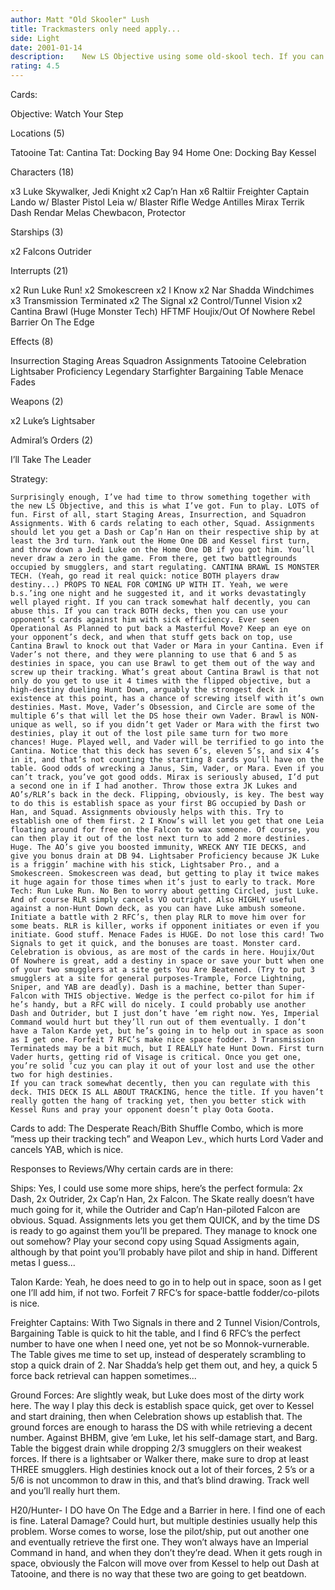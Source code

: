 ```yaml
---
author: Matt "Old Skooler" Lush
title: Trackmasters only need apply...
side: Light
date: 2001-01-14
description:    New LS Objective using some old-skool tech. If you can track, you can win. Bonus if you can track both decks.
rating: 4.5
---
```

Cards: 

Objective: Watch Your Step

Locations (5)

Tatooine
Tat: Cantina
Tat: Docking Bay 94
Home One: Docking Bay
Kessel

Characters (18)

x3 Luke Skywalker, Jedi Knight
x2 Cap’n Han
x6 Raltiir Freighter Captain
Lando w/ Blaster Pistol
Leia w/ Blaster Rifle
Wedge Antilles
Mirax Terrik
Dash Rendar
Melas
Chewbacon, Protector

Starships (3)

x2 Falcons
Outrider

Interrupts (21)

x2 Run Luke Run!
x2 Smokescreen
x2 I Know
x2 Nar Shadda Windchimes
x3 Transmission Terminated
x2 The Signal
x2 Control/Tunnel Vision
x2 Cantina Brawl (Huge Monster Tech)
HFTMF
Houjix/Out Of Nowhere
Rebel Barrier
On The Edge

Effects (8)

Insurrection
Staging Areas
Squadron Assignments
Tatooine Celebration
Lightsaber Proficiency
Legendary Starfighter
Bargaining Table
Menace Fades

Weapons (2)

x2 Luke’s Lightsaber

Admiral’s Orders (2)

I’ll Take The Leader



Strategy: 

	Surprisingly enough, I’ve had time to throw something together with the new LS Objective, and this is what I’ve got. Fun to play. LOTS of fun. First of all, start Staging Areas, Insurrection, and Squadron Assignments. With 6 cards relating to each other, Squad. Assignments should let you get a Dash or Cap’n Han on their respective ship by at least the 3rd turn. Yank out the Home One DB and Kessel first turn, and throw down a Jedi Luke on the Home One DB if you got him. You’ll never draw a zero in the game. From there, get two battlegrounds occupied by smugglers, and start regulating. CANTINA BRAWL IS MONSTER TECH. (Yeah, go read it real quick: notice BOTH players draw destiny...) PROPS TO NEAL FOR COMING UP WITH IT. Yeah, we were b.s.’ing one night and he suggested it, and it works devastatingly well played right. If you can track somewhat half decently, you can abuse this. If you can track BOTH decks, then you can use your opponent’s cards against him with sick efficiency. Ever seen Operational As Planned to put back a Masterful Move? Keep an eye on your opponent’s deck, and when that stuff gets back on top, use Cantina Brawl to knock out that Vader or Mara in your Cantina. Even if Vader’s not there, and they were planning to use that 6 and 5 as destinies in space, you can use Brawl to get them out of the way and screw up their tracking. What’s great about Cantina Brawl is that not only do you get to use it 4 times with the flipped objective, but a high-destiny dueling Hunt Down, arguably the strongest deck in existence at this point, has a chance of screwing itself with it’s own destinies. Mast. Move, Vader’s Obsession, and Circle are some of the multiple 6’s that will let the DS hose their own Vader. Brawl is NON-unique as well, so if you didn’t get Vader or Mara with the first two destinies, play it out of the lost pile same turn for two more chances! Huge. Played well, and Vader will be terrified to go into the Cantina. Notice that this deck has seven 6’s, eleven 5’s, and six 4’s in it, and that’s not counting the starting 8 cards you’ll have on the table. Good odds of wrecking a Janus, Sim, Vader, or Mara. Even if you can’t track, you’ve got good odds. Mirax is seriously abused, I’d put a second one in if I had another. Throw those extra JK Lukes and AO’s/RLR’s back in the deck. Flipping, obviously, is key. The best way to do this is establish space as your first BG occupied by Dash or Han, and Squad. Assignments obviously helps with this. Try to establish one of them first. 2 I Know’s will let you get that one Leia floating around for free on the Falcon to wax someone. Of course, you can then play it out of the lost next turn to add 2 more destinies. Huge. The AO’s give you boosted immunity, WRECK ANY TIE DECKS, and give you bonus drain at DB 94. Lightsaber Proficiency because JK Luke is a friggin’ machine with his stick, Lightsaber Pro., and a Smokescreen. Smokescreen was dead, but getting to play it twice makes it huge again for those times when it’s just to early to track. More Tech: Run Luke Run. No Ben to worry about getting Circled, just Luke. And of course RLR simply cancels VO outright. Also HIGHLY useful against a non-Hunt Down deck, as you can have Luke ambush someone. Initiate a battle with 2 RFC’s, then play RLR to move him over for some beats. RLR is killer, works if opponent initiates or even if you initiate. Good stuff. Menace Fades is HUGE. Do not lose this card! Two Signals to get it quick, and the bonuses are toast. Monster card. Celebration is obvious, as are most of the cards in here. Houjix/Out Of Nowhere is great, add a destiny in space or save your butt when one of your two smugglers at a site gets You Are Beatened. (Try to put 3 smugglers at a site for general purposes-Trample, Force Lightning, Sniper, and YAB are deadly). Dash is a machine, better than Super-Falcon with THIS objective. Wedge is the perfect co-pilot for him if he’s handy, but a RFC will do nicely. I could probably use another Dash and Outrider, but I just don’t have ’em right now. Yes, Imperial Command would hurt but they’ll run out of them eventually. I don’t have a Talon Karde yet, but he’s going in to help out in space as soon as I get one. Forfeit 7 RFC’s make nice space fodder. 3 Transmission Terminateds may be a bit much, but I REALLY hate Hunt Down. First turn Vader hurts, getting rid of Visage is critical. Once you get one, you’re solid ’cuz you can play it out of your lost and use the other two for high destinies.
    If you can track somewhat decently, then you can regulate with this deck. THIS DECK IS ALL ABOUT TRACKING, hence the title. If you haven’t really gotten the hang of tracking yet, then you better stick with Kessel Runs and pray your opponent doesn’t play Oota Goota.

Cards to add: The Desperate Reach/Bith Shuffle Combo, which is more ”mess up their tracking tech” and Weapon Lev., which hurts Lord Vader and cancels YAB, which is nice.

Responses to Reviews/Why certain cards are in there:

Ships: Yes, I could use some more ships, here’s the perfect formula: 2x Dash, 2x Outrider, 2x Cap’n Han, 2x Falcon. The Skate really doesn’t have much going for it, while the Outrider and Cap’n Han-piloted Falcon are obvious. Squad. Assignments lets you get them QUICK, and by the time DS is ready to go against them you’ll be prepared. They manage to knock one out somehow? Play your second copy using Squad Assigments again, although by that point you’ll probably have pilot and ship in hand. Different metas I guess...

Talon Karde: Yeah, he does need to go in to help out in space, soon as I get one I’ll add him, if not two. Forfeit 7 RFC’s for space-battle fodder/co-pilots is nice.

Freighter Captains: With Two Signals in there and 2 Tunnel Vision/Controls, Bargaining Table is quick to hit the table, and I find 6 RFC’s the perfect number to have one when I need one, yet not be so Monnok-vurnerable. The Table gives me time to set up, instead of desperately scrambling to stop a quick drain of 2. Nar Shadda’s help get them out, and hey, a quick 5 force back retrieval can happen sometimes...

Ground Forces: Are slightly weak, but Luke does most of the dirty work here. The way I play this deck is establish space quick, get over to Kessel and start draining, then when Celebration shows up establish that. The ground forces are enough to harass the DS with while retrieving a decent number. Against BHBM, give ’em Luke, let his self-damage start, and Barg. Table the biggest drain while dropping 2/3 smugglers on their weakest forces. If there is a lightsaber or Walker there, make sure to drop at least THREE smugglers. High destinies knock out a lot of their forces, 2 5’s or a 5/6 is not uncommon to draw in this, and that’s blind drawing. Track well and you’ll really hurt them.

H20/Hunter- I DO have On The Edge and a Barrier in here. I find one of each is fine. Lateral Damage? Could hurt, but multiple destinies usually help this problem. Worse comes to worse, lose the pilot/ship, put out another one and eventually retrieve the first one. They won’t always have an Imperial Command in hand, and when they don’t they’re dead. When it gets rough in space, obviously the Falcon will move over from Kessel to help out Dash at Tatooine, and there is no way that these two are going to get beatdown.

